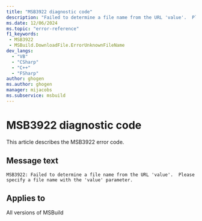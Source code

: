 ```yaml
---
title: "MSB3922 diagnostic code"
description: "Failed to determine a file name from the URL 'value'.  Please specify a file name with the 'value' parameter."
ms.date: 12/06/2024
ms.topic: "error-reference"
f1_keywords:
 - MSB3922
 - MSBuild.DownloadFile.ErrorUnknownFileName
dev_langs:
  - "VB"
  - "CSharp"
  - "C++"
  - "FSharp"
author: ghogen
ms.author: ghogen
manager: mijacobs
ms.subservice: msbuild
---
```


# MSB3922 diagnostic code

<!-- :::ErrorDefinitionDescription::: -->
<!-- :::editable-content name="introDescription"::: -->
This article describes the MSB3922 error code.
<!-- :::editable-content-end::: -->

## Message text

```output
MSB3922: Failed to determine a file name from the URL 'value'.  Please specify a file name with the 'value' parameter.
```

<!-- :::editable-content name="postOutputDescription"::: -->
<!--
{StrBegin="MSB3922: "}
-->
<!-- :::editable-content-end::: -->
<!-- :::ErrorDefinitionDescription-end::: -->

## Applies to

All versions of MSBuild
